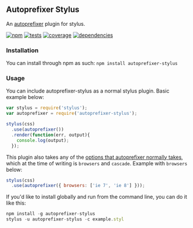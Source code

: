Autoprefixer Stylus
-------------------

An [autoprefixer](https://github.com/ai/autoprefixer) plugin for stylus.

[![npm](http://img.shields.io/npm/v/autoprefixer-stylus.svg?style=flat)](http://badge.fury.io/js/autoprefixer-stylus)
[![tests](http://img.shields.io/travis/jenius/autoprefixer-stylus/master.svg?style=flat)](https://travis-ci.org/jenius/autoprefixer-stylus)
[![coverage](http://img.shields.io/coveralls/jenius/autoprefixer-stylus/master.svg?style=flat)](https://coveralls.io/r/jenius/autoprefixer-stylus)
[![dependencies](http://img.shields.io/gemnasium/jenius/autoprefixer-stylus.svg?style=flat)](https://gemnasium.com/jenius/autoprefixer-stylus)

### Installation

You can install through npm as such: `npm install autoprefixer-stylus`

### Usage

You can include autoprefixer-stylus as a normal stylus plugin. Basic example below:

```js
var stylus = require('stylus');
var autoprefixer = require('autoprefixer-stylus');

stylus(css)
  .use(autoprefixer())
  .render(function(err, output){
    console.log(output);
  });
```

This plugin also takes any of the [options that autoprefixer normally takes](), which at the time of writing is `browsers` and `cascade`. Example with `browsers` below:

```js
stylus(css)
  .use(autoprefixer({ browsers: ['ie 7', 'ie 8'] }));
```

If you'd like to install globally and run from the command line, you can do it like this:

```js
npm install -g autoprefixer-stylus
stylus -u autoprefixer-stylus -c example.styl
```
